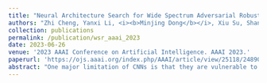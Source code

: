 ```yaml
---
title: "Neural Architecture Search for Wide Spectrum Adversarial Robustness"
authors: "Zhi Cheng, Yanxi Li, <i><b>Minjing Dong</b></i>, Xiu Su, Shan You, Chang Xu"
collection: publications
permalink: /publication/wsr_aaai_2023
date: 2023-06-26
venue: '2023 AAAI Conference on Artificial Intelligence. AAAI 2023.'
paperurl: 'https://ojs.aaai.org/index.php/AAAI/article/view/25118/24890'
abstract: "One major limitation of CNNs is that they are vulnerable to adversarial attacks. Currently, adversarial robustness in neural networks is commonly optimized with respect to a small pre-selected adversarial noise strength, causing them to have potentially limited performance when under attack by larger adversarial noises in real-world scenarios. In this research, we aim to find Neural Architectures that have improved robustness on a wide range of adversarial noise strengths through Neural Architecture Search. In detail, we propose a lightweight Adversarial Noise Estimator to reduce the high cost of generating adversarial noise with respect to different strengths. Besides, we construct an Efficient Wide Spectrum Searcher to reduce the cost of adjusting network architecture with the large adversarial validation set during the search. With the two components proposed, the number of adversarial noise strengths searched can be increased significantly while having a limited increase in search time. Extensive experiments on benchmark datasets such as CIFAR and ImageNet demonstrate that with a significantly richer search signal in robustness, our method can find architectures with improved overall robustness while having a limited impact on natural accuracy and around 40% reduction in search time compared with the naive approach of searching. Codes available at: https://github.com/zhicheng2T0/Wsr-NAS."
---
```

